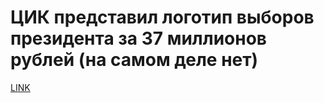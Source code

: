# ЦИК представил логотип выборов президента за 37 миллионов рублей (на самом деле нет)



[LINK](https://varlamov.ru/2678058.html)